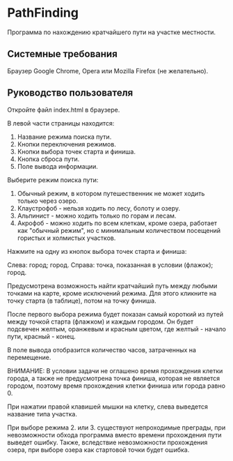 # PathFinding

Программа по нахождению кратчайшего пути на участке местности.

## Системные требования

Браузер Google Chrome, Opera или Mozilla Firefox (не желательно).

## Руководство пользователя

Откройте файл index.html в браузере.

В левой части страницы находится:

1. Название режима поиска пути.
2. Кнопки переключения режимов.
3. Кнопки выбора точек старта и финиша.
4. Кнопка сброса пути.
5. Поле вывода информации.

Выберите режим поиска пути:

  1. Обычный режим, в котором путешественник не может ходить только через озеро.
  2. Клаустрофоб - нельзя ходить по лесу, болоту и озеру.
  3. Альпинист - можно ходить только по горам и лесам.
  4. Акрофоб - можно ходить по всем клеткам, кроме озера, работает как "обычный режим", но с минимальным количеством посещений гористых и холмистых участков.

Нажмите на одну из кнопок выбора точек старта и финиша:

  Слева: город; город.
  Справа: точка, показанная в условии (флажок); город.

Предусмотрена возможность найти кратчайший путь между любыми точками на карте, кроме исключений режима. Для этого кликните на точку старта (в таблице), потом на точку финиша.
  
После первого выбора режима будет показан самый короткий из путей между точкой старта (флажком) и каждым городом. Он будет подсвечен желтым, оранжевым и красным цветом, где желтый - начало пути, красный - конец.

В поле вывода отобразится количество часов, затраченных на перемещение.

ВНИМАНИЕ: В условии задачи не оглашено время прохождения клетки города, а также не предусмотрена точка финиша, которая не является городом, поэтому время прохождения клетки финиша или города равно 0.

При нажатии правой клавишей мышки на клетку, слева выведется название типа участка.

При выборе режима 2. или 3. существуют непроходимые преграды, при невозможности обхода программа вместо времени прохождения пути выведет ошибку. Также, вследствие невозможности прохождения озера, при выборе озера как стартовой точки будет ошибка.